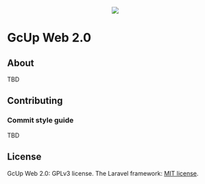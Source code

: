 <p align="center"><img src="https://gcup.ru/_fr/0/3872452.png"></p>

# GcUp Web 2.0

## About

TBD

## Contributing

### Commit style guide 

TBD

## License

GcUp Web 2.0: GPLv3 license.
The Laravel framework: [MIT license](https://opensource.org/licenses/MIT).

